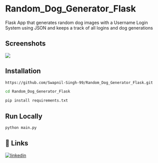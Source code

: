 # Random_Dog_Generator_Flask
Flask App that generates random dog images with a Username Login System using JSON and keeps a track of  all logins and dog generations

## Screenshots

<p>
    <img src="https://i.postimg.cc/Gm25tNzK/image.png"/>
</p>


## Installation

```bash
https://github.com/Swapnil-Singh-99/Random_Dog_Generator_Flask.git
```
```bash
cd Random_Dog_Generator_Flask
```
```bash
pip install requirements.txt
```

## Run Locally

```bash
python main.py
```  

## 🔗 Links
[![linkedin](https://img.shields.io/badge/linkedin-0A66C2?style=for-the-badge&logo=linkedin&logoColor=white)](https://www.linkedin.com/in/swapnilsingh99/)